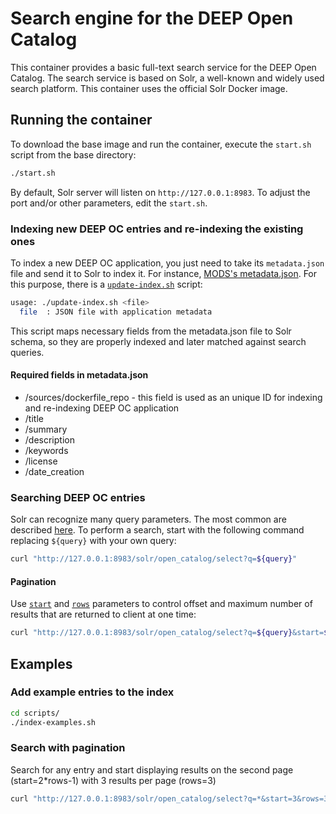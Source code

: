 # Search engine for the DEEP Open Catalog
This container provides a basic full-text search service for the DEEP Open Catalog. The search service is based on Solr, a well-known and widely used search platform. This container uses the official Solr Docker image.

## Running the container
To download the base image and run the container, execute the `start.sh` script from the base directory:
```bash
./start.sh
```

By default, Solr server will listen on `http://127.0.0.1:8983`. To adjust the port and/or other parameters, edit the `start.sh`.

### Indexing new DEEP OC entries and re-indexing the existing ones
To index a new DEEP OC application, you just need to take its `metadata.json` file and send it to Solr to index it. For instance, [MODS's metadata.json](https://github.com/deephdc/DEEP-OC-mods/blob/master/metadata.json). For this purpose, there is a [`update-index.sh`](https://github.com/deephdc/oc-search-engine/blob/master/scripts/update-index.sh) script:

```bash
usage: ./update-index.sh <file>
  file  : JSON file with application metadata
```

This script maps necessary fields from the metadata.json file to Solr schema, so they are properly indexed and later matched against search queries.

#### Required fields in metadata.json
* /sources/dockerfile_repo - this field is used as an unique ID for indexing and re-indexing DEEP OC application
* /title
* /summary
* /description
* /keywords
* /license
* /date_creation

### Searching DEEP OC entries
Solr can recognize many query parameters. The most common are described [here](https://lucene.apache.org/solr/guide/8_1/common-query-parameters.html). To perform a search, start with the following command replacing `${query}` with your own query:
```bash
curl "http://127.0.0.1:8983/solr/open_catalog/select?q=${query}"
```

#### Pagination
Use [`start`](https://lucene.apache.org/solr/guide/8_1/common-query-parameters.html#start-parameter) and [`rows`](https://lucene.apache.org/solr/guide/8_1/common-query-parameters.html#rows-parameter) parameters to control offset and maximum number of results that are returned to client at one time:
```bash
curl "http://127.0.0.1:8983/solr/open_catalog/select?q=${query}&start=${start}&rows=${rows}"
```

## Examples
### Add example entries to the index
```bash
cd scripts/
./index-examples.sh
```
### Search with pagination
Search for any entry and start displaying results on the second page (start=2*rows-1) with 3 results per page (rows=3)
```bash
curl "http://127.0.0.1:8983/solr/open_catalog/select?q=*&start=3&rows=3"
```
